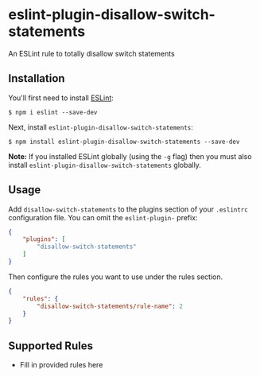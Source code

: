 # eslint-plugin-disallow-switch-statements

An ESLint rule to totally disallow switch statements

## Installation

You'll first need to install [ESLint](http://eslint.org):

```
$ npm i eslint --save-dev
```

Next, install `eslint-plugin-disallow-switch-statements`:

```
$ npm install eslint-plugin-disallow-switch-statements --save-dev
```

**Note:** If you installed ESLint globally (using the `-g` flag) then you must also install `eslint-plugin-disallow-switch-statements` globally.

## Usage

Add `disallow-switch-statements` to the plugins section of your `.eslintrc` configuration file. You can omit the `eslint-plugin-` prefix:

```json
{
    "plugins": [
        "disallow-switch-statements"
    ]
}
```


Then configure the rules you want to use under the rules section.

```json
{
    "rules": {
        "disallow-switch-statements/rule-name": 2
    }
}
```

## Supported Rules

* Fill in provided rules here





